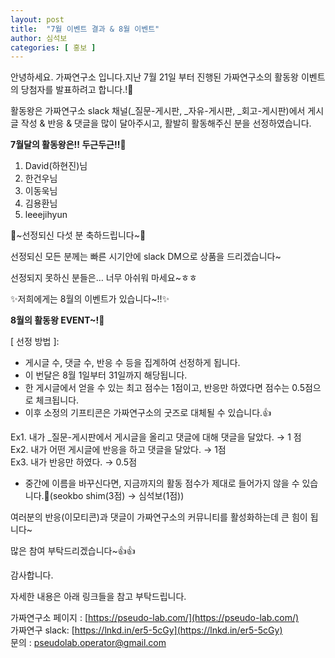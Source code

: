 ```yaml
---
layout: post
title:  "7월 이벤트 결과 & 8월 이벤트"
author: 심석보
categories: [ 홍보 ]
---
```


안녕하세요. 가짜연구소 입니다.지난 7월 21일 부터 진행된 가짜연구소의 활동왕 이벤트의 당첨자를 발표하려고 합니다.!🎉


활동왕은 가짜연구소 slack 채널(_질문-게시판, _자유-게시판, _회고-게시판)에서 게시글 작성 & 반응 & 댓글을 많이 달아주시고, 활발히 활동해주신 분을 선정하였습니다.


**7월달의 활동왕은!! 두근두근!!**🤩


1. David(하현진)님
2. 한건우님
3. 이동욱님
4. 김용환님
5. leeejihyun


🎉~선정되신 다섯 분 축하드립니다~🎉


선정되신 모든 분께는 빠른 시기안에 slack DM으로 상품을 드리겠습니다~

선정되지 못하신 분들은… 너무 아쉬워 마세요~ㅎㅎ


✨저희에게는 8월의 이벤트가 있습니다~!!✨



**8월의 활동왕 EVENT~!**🎉


[ 선정 방법 ]:
- 게시글 수, 댓글 수, 반응 수 등을 집계하여 선정하게 됩니다.
- 이 번달은 8월 1일부터 31일까지 해당됩니다.
- 한 게시글에서 얻을 수 있는 최고 점수는 1점이고, 반응만 하였다면 점수는 0.5점으로 체크됩니다.
- 이후 소정의 기프티콘은 가짜연구소의 굿즈로 대체될 수 있습니다.👍


Ex1. 내가 _질문-게시판에서 게시글을 올리고 댓글에 대해 댓글을 달았다. → 1 점<br>
Ex2. 내가 어떤 게시글에 반응을 하고 댓글을 달았다. → 1점<br>
Ex3. 내가 반응만 하였다. → 0.5점


- 중간에 이름을 바꾸신다면, 지금까지의 활동 점수가 제대로 들어가지 않을 수 있습니다.🥲(seokbo shim(3점) → 심석보(1점))


여러분의 반응(이모티콘)과 댓글이 가짜연구소의 커뮤니티를 활성화하는데 큰 힘이 됩니다~


많은 참여 부탁드리겠습니다~👍👍


감사합니다.


자세한 내용은 아래 링크들을 참고 부탁드립니다.

가짜연구소 페이지 : [https://pseudo-lab.com/](https://pseudo-lab.com/)<br>
가짜연구 slack: [https://lnkd.in/er5-5cGy](https://lnkd.in/er5-5cGy)<br>
문의 : pseudolab.operator@gmail.com

